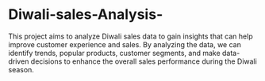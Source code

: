 # Diwali-sales-Analysis-
This project aims to analyze Diwali sales data to gain insights that can help improve customer experience and sales. By analyzing the data, we can identify trends, popular products, customer segments, and make data-driven decisions to enhance the overall sales performance during the Diwali season.

